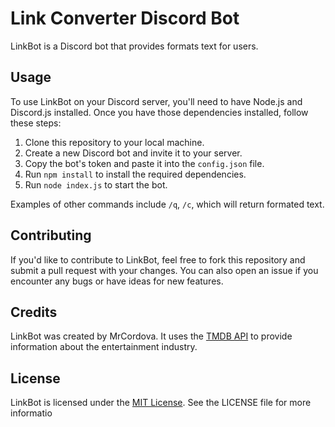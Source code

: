 # Link Converter Discord Bot

LinkBot is a Discord bot that provides formats text for users.

## Usage

To use LinkBot on your Discord server, you'll need to have Node.js and Discord.js installed. Once you have those dependencies installed, follow these steps:

1. Clone this repository to your local machine.
2. Create a new Discord bot and invite it to your server.
3. Copy the bot's token and paste it into the `config.json` file.
4. Run `npm install` to install the required dependencies.
5. Run `node index.js` to start the bot.

Examples of other commands include `/q`, `/c`, which will return formated text.

## Contributing

If you'd like to contribute to LinkBot, feel free to fork this repository and submit a pull request with your changes. You can also open an issue if you encounter any bugs or have ideas for new features.

## Credits

LinkBot was created by MrCordova. It uses the [TMDB API](https://www.themoviedb.org/documentation/api) to provide information about the entertainment industry.

## License

LinkBot is licensed under the [MIT License](https://opensource.org/licenses/MIT). See the LICENSE file for more informatio
